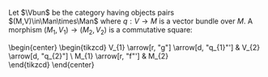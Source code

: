Let $\Vbun$ be the category having objects pairs $(M,V)\in\Man\times\Man$ where $q:V\longrightarrow M$ is a vector bundle over $M$. A morphism $(M_{1},V_{1})\longrightarrow (M_{2},V_{2})$ is a commutative square: 

 \begin{center}
    \begin{tikzcd}
        V_{1} \arrow[r, "g"] \arrow[d, "q_{1}"'] & V_{2} \arrow[d, "q_{2}"] \\
        M_{1} \arrow[r, "f"']                    & M_{2}                  
    \end{tikzcd}
\end{center}
